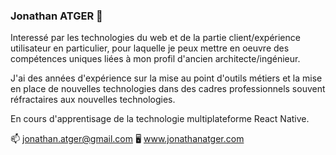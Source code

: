 ### Jonathan ATGER 👋

Interessé par les technologies du web et de la partie client/expérience utilisateur en particulier, pour laquelle je peux mettre en oeuvre des compétences uniques liées à mon profil d'ancien architecte/ingénieur.

J'ai des années d'expérience sur la mise au point d'outils métiers et la mise en place de nouvelles technologies dans des cadres professionnels souvent réfractaires aux nouvelles technologies.

En cours d'apprentisage de la technologie multiplateforme React Native.

📫 jonathan.atger@gmail.com
🖥️ www.jonathanatger.com
